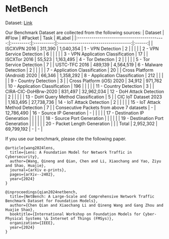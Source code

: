 # NetBench
Dataset: [Link](https://drive.google.com/drive/u/2/folders/1dYGHKKJR5WS4cXISk9AtfW_gB9mdC2ED)

Our Benchmark Dataset are collected from the following sources:
|                   Dataset                   |   #Flow   |   #Packet  |                 Task                 | #Label |
|:-------------------------------------------:|:---------:|:----------:|:------------------------------------:|:------:|
|                 ISCXVPN 2016                |  311,390  |  1,040,354 | 1 - VPN Detection                    |    2   |
|                                             |           |            | 2 - VPN Service Detection            |    6   |
|                                             |           |            | 3 - VPN Application Classification   |   17   |
|                 ISCXTor 2016                |   55,523  |  1,163,495 | 4 - Tor Detection                    |    2   |
|                                             |           |            | 5 - Tor Service Detection            |    7   |
|                USTC-TFC 2016                |  489,139  |  4,564,519 | 6 - Malware Detection                |    2   |
|                                             |           |            | 7 - Application Classification       |   20   |
|       Cross Platform   (Android) 2020       |   66,346  |  1,358,292 | 8 - Application Classification       |   212  |
|                                             |           |            | 9 - Country Detection                |    3   |
|         Cross Platform (iOS)   2020         |   34,912  |   971,762  | 10 - Application Classification      |   196  |
|                                             |           |            | 11 - Country Detection               |    3   |
|             CIRA-CIC-DoHBrw-2020            |  831,497  | 32,962,034 | 12 - DoH Attack Detection            |    2   |
|                                             |           |            | 13 - DoH Query Method Classification |    5   |
|             CIC IoT Dataset 2023            | 1,163,495 | 27,738,736 | 14 - IoT Attack Detection            |    2   |
|                                             |           |            | 15 - IoT Attack Method Detection     |    7   |
| Consecutive Packets   from above 7 datasets |     -     | 12,786,490 | 16 - Source IP Generation            |    -   |
|                                             |           |            | 17 - Destination IP Generation       |        |
|                                             |           |            | 18 - Source Port Generation          |        |
|                                             |           |            | 19 - Destination Port Generation     |        |
|                                             |           |            | 20 - Packet Length Generation        |        |
|                    Total                    | 2,952,302 | 69,799,192 | -                                    |    -   |


If you use our benchmark, please cite the following paper.
```
@article{wang2024lens,
  title={Lens: A Foundation Model for Network Traffic in Cybersecurity},
  author={Wang, Qineng and Qian, Chen and Li, Xiaochang and Yao, Ziyu and Shao, Huajie},
  journal={arXiv e-prints},
  pages={arXiv--2402},
  year={2024}
}
```
```
@inproceedings{qian2024netbench,
  title={NetBench: A Large-Scale and Comprehensive Network Traffic Benchmark Dataset for Foundation Models}, 
  author={Chen Qian and Xiaochang Li and Qineng Wang and Gang Zhou and Huajie Shao},
  booktitle={International Workshop on Foundation Models for Cyber-Physical Systems \& Internet of Things (FMSys)},
  organization={IEEE},
  year={2024}
}
```
